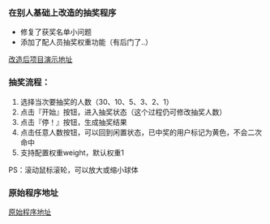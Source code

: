 ### 在别人基础上改造的抽奖程序

- 修复了获奖名单小问题
- 添加了配人员抽奖权重功能（有后门了..）

[改造后项目演示地址](https://peerlessxu.github.io/lottery/)



### 抽奖流程：

1. 选择当次要抽奖的人数（30、10、5、3、2、1）
2. 点击『开始』按钮，进入抽奖状态（这个过程仍可修改抽奖人数）
3. 点击『停！』按钮，生成抽奖结果
4. 点击任意人数按钮，可以回到闲置状态，已中奖的用户标记为黄色，不会二次命中
5. 支持配置权重weight，默认权重1

PS：滚动鼠标滚轮，可以放大或缩小球体



### 原始程序地址

[原始程序地址](https://github.com/fouber/lottery)

